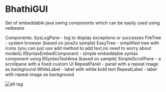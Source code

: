 BhathiGUI
=========

Set of embeddable java swing components which can be easily used using netbeans

Components:
SysLogPane - log to display exceptions or successes
FileTree - system browser (based on java2s sample)
EasyTree - simplified tree with icons (you can just use add method to add text,no need to worry about models)
RSyntaxEmbedComponent - simple embeddable syntax component using RSyntaxTextArea (based on sample)
SimpleScrollPane - a scrollpane with a fixed custom UI
RepeatPanel - panel with a repeat image as background
WhiteLabel - label with white bold text
RepeatLabel - label with repeat image as background

![alt tag](http://i40.tinypic.com/108ej5l.png) 
